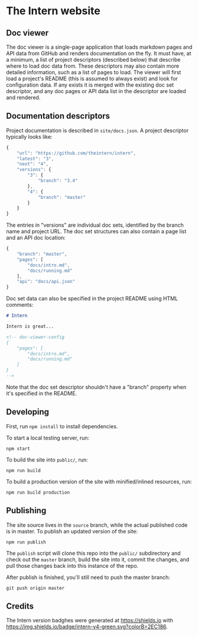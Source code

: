 # The Intern website

## Doc viewer

The doc viewer is a single-page application that loads markdown pages and API data from GitHub and renders documentation on the fly. It must have, at a minimum, a list of project descriptors (described below) that describe where to load doc data from. These descriptors may also contain more detailed information, such as a list of pages to load. The viewer will first load a project's README (this is assumed to always exist) and look for configuration data. If any exists it is merged with the existing doc set descriptor, and any doc pages or API data list in the descriptor are loaded and rendered.

## Documentation descriptors

Project documentation is described in `site/docs.json`. A project descriptor typically looks like:

```js
{
	"url": "https://github.com/theintern/intern",
	"latest": "3",
	"next": "4",
	"versions": {
		"3": {
			"branch": "3.4"
		},
		"4": {
			"branch": "master"
		}
	}
}
```

The entries in "versions" are individual doc sets, identified by the branch name and project URL. The doc set structures can also contain a page list and an API doc location:

```js
{
	"branch": "master",
	"pages": [
		"docs/intro.md",
		"docs/running.md"
	],
	"api": "docs/api.json"
}
```

Doc set data can also be specified in the project README using HTML comments:

```md
# Intern

Intern is great...

<!-- doc-viewer-config
{
    "pages": [
		"docs/intro.md",
		"docs/running.md"
	]
}
-->
```

Note that the doc set descriptor shouldn't have a "branch" property when it's specified in the README.

## Developing

First, run `npm install` to install dependencies.

To start a local testing server, run:

```
npm start
```

To build the site into `public/`, run:

```
npm run build
```

To build a production version of the site with minified/inlined resources, run:

```
npm run build production
```

## Publishing

The site source lives in the `source` branch, while the actual published code is in master. To publish an updated version of the site:

```
npm run publish
```

The `publish` script will clone this repo into the `public/` subdirectory and check out the `master` branch, build the site into it, commit the changes, and pull those changes back into this instance of the repo.

After publish is finished, you'll still need to push the master branch:

```
git push origin master
```

## Credits

The Intern version badghes were generated at https://shields.io with https://img.shields.io/badge/intern-v4-green.svg?colorB=2EC186.
